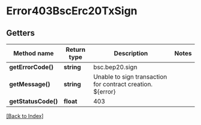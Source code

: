 # Error403BscErc20TxSign

## Getters

Method name | Return type | Description | Notes
------------ | ------------- | ------------- | -------------
**getErrorCode()** | **string** | bsc.bep20.sign |
**getMessage()** | **string** | Unable to sign transaction for contract creation. ${error} |
**getStatusCode()** | **float** | 403 |

[[Back to Index]](../index.md)

